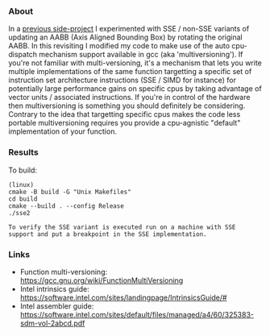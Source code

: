 ### About

In a [previous side-project](https://github.com/bensanmorris/sse_aabb) I experimented with SSE / non-SSE variants of updating an AABB (Axis Aligned Bounding Box) by rotating the original AABB. In this revisiting I modified my code to make use of the auto cpu-dispatch mechanism support available in gcc (aka 'multiversioning'). If you're not familiar with multi-versioning, it's a mechanism that lets you write multiple implementations of the same function targetting a specific set of instruction set architecture instructions (SSE / SIMD for instance) for potentially large performance gains on specific cpus by taking advantage of vector units / associated instructions. If you're in control of the hardware then multiversioning is something you should definitely be considering. Contrary to the idea that targetting specific cpus makes the code less portable multiversioning requires you provide a cpu-agnistic "default" implementation of your function.

### Results

To build: 
```
(linux)
cmake -B build -G "Unix Makefiles"
cd build
cmake --build . --config Release
./sse2

To verify the SSE variant is executed run on a machine with SSE support and put a breakpoint in the SSE implementation.
```

### Links

- Function multi-versioning: https://gcc.gnu.org/wiki/FunctionMultiVersioning
- Intel intrinsics guide: https://software.intel.com/sites/landingpage/IntrinsicsGuide/#
- Intel assembler guide: https://software.intel.com/sites/default/files/managed/a4/60/325383-sdm-vol-2abcd.pdf
